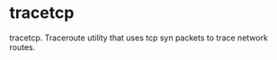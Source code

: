 tracetcp
========

tracetcp. Traceroute utility that uses tcp syn packets to trace network routes. 
